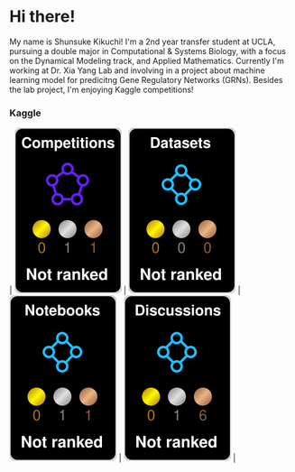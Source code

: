 ﻿# Hi there!

My name is Shunsuke Kikuchi! I'm a 2nd year transfer student at UCLA, pursuing a double major in Computational & Systems Biology, with a focus on the Dynamical Modeling track, and Applied Mathematics. Currently I'm working at Dr. Xia Yang Lab and involving in a project about machine learning model for predicitng Gene Regulatory Networks (GRNs). 
Besides the lab project, I'm enjoying Kaggle competitions!  

 ### Kaggle
<!-- HTML -->
| ![](./kaggle-plates/Competitions/black.svg) | ![](./kaggle-plates/Datasets/black.svg) | ![](./kaggle-plates/Notebooks/black.svg) | ![](./kaggle-plates/Discussions/black.svg) |
